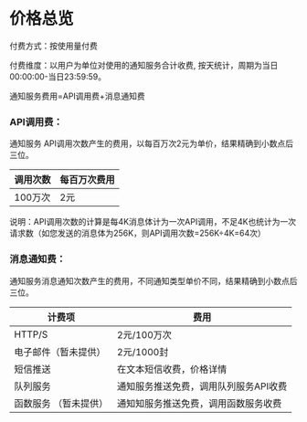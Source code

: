 # 价格总览

付费方式：按使用量付费

付费维度：以用户为单位对使用的通知服务合计收费, 按天统计，周期为当日00:00:00-当日23:59:59。

通知服务费用=API调用费+消息通知费

### API调用费：

通知服务 API调用次数产生的费用，以每百万次2元为单价，结果精确到小数点后三位。

| 调用次数 | 每百万次费用 |
| -------- | ------------ |
| 100万次  | 2元          |

说明：API调用次数的计算是每4K消息体计为一次API调用，不足4K也统计为一次请求数（如您发送的消息体为256K，则API调用次数=256K÷4K=64次）

### 消息通知费：

通知服务消息通知次数产生的费用，不同通知类型单价不同，结果精确到小数点后三位。

| 计费项   | 费用                                  |
| -------- | ------------------------------------- |
| HTTP/S   | 2元/100万次                           |
| 电子邮件（暂未提供） | 2元/1000封                            |
| 短信推送 | 在文本短信收费，价格详情              |
| 队列服务 | 通知服务推送免费，调用队列服务API收费 |
| 函数服务 （暂未提供） | 通知知服务推送免费，调用函数服务收费  |
